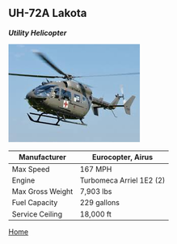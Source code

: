 ## UH-72A Lakota
_**Utility Helicopter**_

![Lakota](download-3.jpg)

| Manufacturer | Eurocopter, Airus |
| ----------- | ----------- |
|  Max Speed | 167 MPH |
| Engine |Turbomeca Arriel 1E2 (2)  |
| Max Gross Weight |  7,903 lbs |
| Fuel Capacity | 229 gallons | 
| Service Ceiling | 18,000 ft | 


[Home](README.md)

